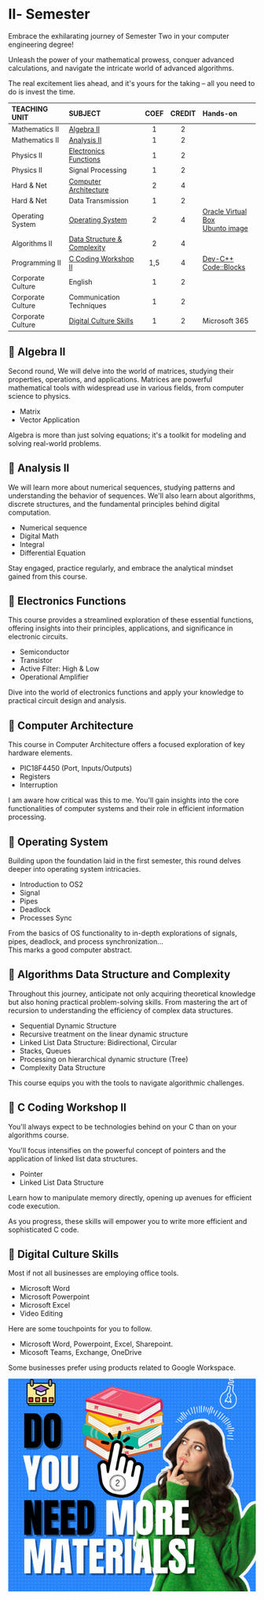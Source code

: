 <br>

# Ⅱ- Semester
Embrace the exhilarating journey of Semester Two in your computer engineering degree! 

Unleash the power of your mathematical prowess, conquer advanced calculations, and navigate the intricate world of advanced algorithms. 

The real excitement lies ahead, and it's yours for the taking – all you need to do is invest the time.


| TEACHING UNIT                | SUBJECT                      | COEF |CREDIT    |  Hands-on  |  
|:--------                     |:--------                    | :--------:   |:--------: |:-------- | 
| Mathematics II                 | [Algebra II ](#📖-Algebra-ii)                     |     1  |    2 |         | 
| Mathematics II                  | [Analysis II ](#📖-Analyse-ii)                     |     1  |    2 |     | 
| Physics II                      | [Electronics Functions](#📖-Electronics-Functions)        |     1    |    2 |   | 
| Physics II                      | Signal Processing          |     1    |    2 |     |  
| Hard & Net         | [Computer Architecture](#📖-Computer-Architecture)        |     2    |    4 |  | 
| Hard & Net          | Data Transmission           |     1  |    2 |   | 
| Operating System             | [Operating System](#📖-Operating-System)             |     2    |    4 |  [Oracle Virtual Box](https://blog.yahya-abulhaj.dev/containers-docker-or-what-exactly-is-that#heading-why-not-begin-with-vms-first)<br> [Ubunto image](https://ubuntu.com/download/desktop)   | 
| Algorithms II      | [Data Structure & Complexity](#📖-Algorithms-Data-Structure-and-Complexity )  |       2    |    4 | | 
| Programming II     | [C Coding Workshop II ](#📖-C-Coding-Workshop-ii)           |     1,5  |    4 | [Dev-C++](https://sourceforge.net/projects/orwelldevcpp/)<br>[Code::Blocks](https://www.codeblocks.org/downloads/)| 
| Corporate Culture | English                     |     1    |    2 | | 
| Corporate Culture | Communication Techniques     |     1    |    2 | | 
| Corporate Culture | [Digital Culture Skills](#📖-Digital-Culture-Skills)    |     1    |    2 |  Microsoft 365| 




## 📖 Algebra II

Second round, We will delve into the world of matrices, studying their properties, operations, and applications. Matrices are powerful mathematical tools with widespread use in various fields, from computer science to physics.
                     
- Matrix
- Vector Application 

Algebra is more than just solving equations; it's a toolkit for modeling and solving real-world problems.

## 📖 Analysis II

We will learn more about numerical sequences, studying patterns and understanding the behavior of sequences. We'll also learn about algorithms, discrete structures, and the fundamental principles behind digital computation.
- Numerical sequence
- Digital Math
- Integral
- Differential Equation

Stay engaged, practice regularly, and embrace the analytical mindset gained from this course.

## 📖 Electronics Functions
This course provides a streamlined exploration of these essential functions, offering insights into their principles, applications, and significance in electronic circuits. 

- Semiconductor 
- Transistor
- Active Filter: High & Low
- Operational Amplifier

Dive into the world of electronics functions and apply your knowledge to practical circuit design and analysis.

## 📖 Computer Architecture  

This course in Computer Architecture offers a focused exploration of key hardware elements.
- PIC18F4450 (Port, Inputs/Outputs)
- Registers
- Interruption

I am aware how critical was this to me. You'll gain insights into the core functionalities of computer systems and their role in efficient information processing. 

## 📖 Operating System
Building upon the foundation laid in the first semester, this round delves deeper into operating system intricacies. 

- Introduction to OS2
- Signal
- Pipes
- Deadlock
- Processes Sync

From the basics of OS functionality to in-depth explorations of signals, pipes, deadlock, and process synchronization...<br> This marks a good computer abstract.

## 📖 Algorithms Data Structure and Complexity 

Throughout this journey, anticipate not only acquiring theoretical knowledge but also honing practical problem-solving skills. From mastering the art of recursion to understanding the efficiency of complex data structures.

- Sequential Dynamic Structure
- Recursive treatment on the linear dynamic structure
- Linked List Data Structure: Bidirectional, Circular
- Stacks, Queues
- Processing on hierarchical dynamic structure (Tree)
- Complexity Data Structure

This course equips you with the tools to navigate algorithmic challenges. 

## 📖 C Coding Workshop II 

You'll always expect to be technologies behind on your C than on your algorithms course.

You'll focus intensifies on the powerful concept of pointers and the application of linked list data structures. 
- Pointer
- Linked List Data Structure       

Learn how to manipulate memory directly, opening up avenues for efficient code execution. 

 As you progress, these skills will empower you to write more efficient and sophisticated C code.

## 📖 Digital Culture Skills

Most if not all businesses are employing office tools.
- Microsoft Word
- Microsoft Powerpoint
- Microsoft Excel
- Video Editing

Here are some touchpoints for you to follow.
- Microsoft Word, Powerpoint, Excel, Sharepoint.
- Micosoft Teams, Exchange, OneDrive 

Some businesses prefer using products related to Google Workspace.


[<img src="../images/Curriculum/hey-more.png">](https://drive.google.com/drive/folders/1xcZRV-iIe5D_xBhW0YED2JXX6GLeAvAp?usp=sharing)




